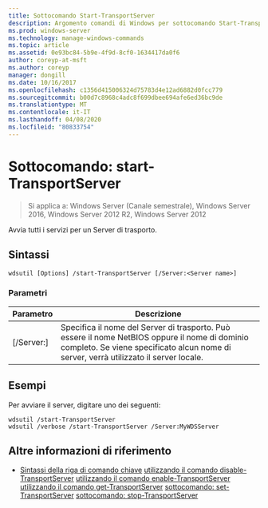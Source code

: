 ```yaml
---
title: Sottocomando Start-TransportServer
description: Argomento comandi di Windows per sottocomando Start-TransportServer, che avvia tutti i servizi per un server di trasporto.
ms.prod: windows-server
ms.technology: manage-windows-commands
ms.topic: article
ms.assetid: 0e93bc84-5b9e-4f9d-8cf0-1634417da0f6
author: coreyp-at-msft
ms.author: coreyp
manager: dongill
ms.date: 10/16/2017
ms.openlocfilehash: c1356d415006324d75783d4e12ad6882d0fcc779
ms.sourcegitcommit: b00d7c8968c4adc8f699dbee694afe6ed36bc9de
ms.translationtype: MT
ms.contentlocale: it-IT
ms.lasthandoff: 04/08/2020
ms.locfileid: "80833754"
---
```

# <a name="subcommand-start-transportserver"></a>Sottocomando: start-TransportServer

>Si applica a: Windows Server (Canale semestrale), Windows Server 2016, Windows Server 2012 R2, Windows Server 2012

Avvia tutti i servizi per un Server di trasporto.

## <a name="syntax"></a>Sintassi
```
wdsutil [Options] /start-TransportServer [/Server:<Server name>]
```
### <a name="parameters"></a>Parametri
|Parametro|Descrizione|
|-------|--------|
|[/Server:<Server name>]|Specifica il nome del Server di trasporto. Può essere il nome NetBIOS oppure il nome di dominio completo. Se viene specificato alcun nome di server, verrà utilizzato il server locale.|
## <a name="examples"></a><a name=BKMK_examples></a>Esempi
Per avviare il server, digitare uno dei seguenti:
```
wdsutil /start-TransportServer
wdsutil /verbose /start-TransportServer /Server:MyWDSServer
```
## <a name="additional-references"></a>Altre informazioni di riferimento
- [Sintassi della riga di comando chiave](command-line-syntax-key.md)
[utilizzando il comando disable-TransportServer](using-the-disable-transportserver-command.md)
[utilizzando il comando enable-TransportServer](using-the-enable-transportserver-command.md)
[utilizzando il comando get-TransportServer](using-the-get-transportserver-command.md)
[sottocomando: set-TransportServer](subcommand-set-transportserver.md)
[sottocomando: stop-TransportServer](subcommand-stop-transportserver.md)
